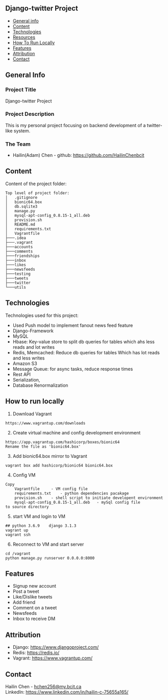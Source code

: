 ## Django-twitter Project

- [General info](#general-info)
- [Content](#content)
- [Technologies](#technologies)
- [Resources](#resources)
- [How To Run Locally](#how-to-run-locally)
- [Features](#features)
- [Attribution](#attribution)
- [Contact](#contact)

## General Info

### Project Title 
Django-twitter Project

### Project Description
This is my personal project focusing on backend development of a twitter-like system.


### The Team
- Hailin(Adam) Chen - github: https://github.com/HailinChenbcit

## Content

Content of the project folder:

```
Top level of project folder:
│   .gitignore
│   bionic64.box
│   db.sqlite3
│   manage.py
│   mysql-apt-config_0.8.15-1_all.deb
│   provision.sh
│   README.md
│   requirements.txt
│   Vagrantfile
├───.idea
├───.vagrant
├───accounts
├───comments
├───friendships
├───inbox
├───likes
├───newsfeeds
├───testing
├───tweets
├───twitter
└───utils

```

## Technologies

Technologies used for this project:
- Used Push model to implement fanout news feed feature
- Django-Framework
- MySQL
- Hbase: Key-value store to split db queries for tables which ahs less reads and lot writes
- Redis, Memcached: Reduce db queries for tables Which has lot reads and less writes
- Amazon S3 
- Message Queue: for async tasks, reduce response times
- Rest API 
- Serialization, 
- Database Renormalization

## How to run locally
1. Download Vagrant
```
https://www.vagrantup.com/downloads
```
2. Create virtual machine and config development environment
```
https://app.vagrantup.com/hashicorp/boxes/bionic64
Rename the file as 'bionic64.box'
```
3. Add bionic64.box mirror to Vagrant
```
vagrant box add hashicorp/bionic64 bionic64.box
```
4. Config VM
```
Copy 
    Vagrantfile     - VM config file
    requirements.txt    - python dependencies pacakage 
    provision.sh    - shell script to initiate developent environment
    mysql-apt-config_0.8.15-1_all.deb   - mySql config file
to source directory
```
5. start VM and login to VM
```
## python 3.6.9    django 3.1.3
vagrant up
vagrant ssh
```

6. Reconnect to VM and start server
```
cd /vagrant
python manage.py runserver 0.0.0.0:8000
```

## Features
- Signup new account
- Post a tweet
- Like/Dislike tweets
- Add friend
- Comment on a tweet
- Newsfeeds
- Inbox to receive DM

## Attribution
- Django: https://www.djangoproject.com/
- Redis: https://redis.io/
- Vagrant: https://www.vagrantup.com/

## Contact
Hailin Chen - hchen256@my.bcit.ca  
LinkedIn: https://www.linkedin.com/in/hailin-c-75655a165/

